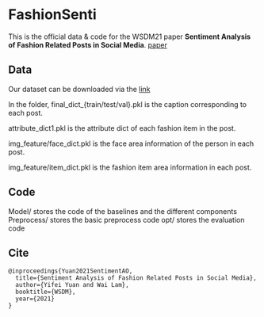 # FashionSenti
This is the official data & code for the WSDM21 paper **Sentiment Analysis of Fashion Related Posts in Social Media**. [paper](https://arxiv.org/abs/2111.07815)

## Data
Our dataset can be downloaded via the [link](https://drive.google.com/file/d/1Uk1p7MjxqgzGHE9Pja4iIC8VMH-OlUfs/view?usp=sharing)

In the folder, final_dict_{train/test/val}.pkl is the caption corresponding to each post.

attribute_dict1.pkl is the attribute dict of each fashion item in the post.

img_feature/face_dict.pkl is the face area information of the person in each post.

img_feature/item_dict.pkl is the fashion item area information in each post.

## Code
Model/ stores the code of the baselines and the different components
Preprocess/ stores the basic preprocess code
opt/ stores the evaluation code

## Cite
```
@inproceedings{Yuan2021SentimentAO,
  title={Sentiment Analysis of Fashion Related Posts in Social Media},
  author={Yifei Yuan and Wai Lam},
  booktitle={WSDM},
  year={2021}
}
```
